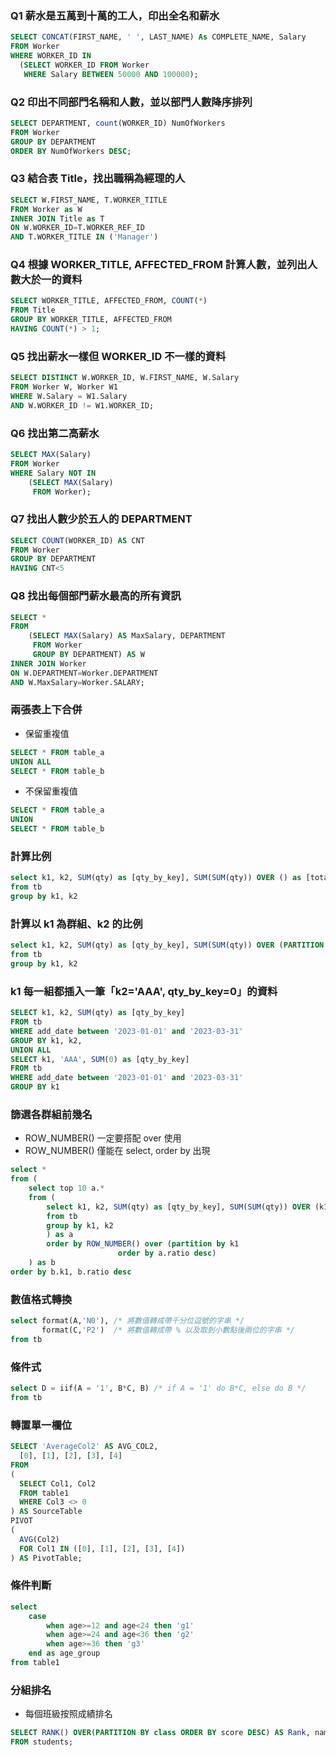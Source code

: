 ### Q1 薪水是五萬到十萬的工人，印出全名和薪水
```sql
SELECT CONCAT(FIRST_NAME, ' ', LAST_NAME) As COMPLETE_NAME, Salary
FROM Worker 
WHERE WORKER_ID IN 
  (SELECT WORKER_ID FROM Worker 
   WHERE Salary BETWEEN 50000 AND 100000);
```
### Q2 印出不同部門名稱和人數，並以部門人數降序排列
```sql
SELECT DEPARTMENT, count(WORKER_ID) NumOfWorkers 
FROM Worker 
GROUP BY DEPARTMENT 
ORDER BY NumOfWorkers DESC;
```
### Q3 結合表 Title，找出職稱為經理的人
```sql
SELECT W.FIRST_NAME, T.WORKER_TITLE
FROM Worker as W
INNER JOIN Title as T
ON W.WORKER_ID=T.WORKER_REF_ID
AND T.WORKER_TITLE IN ('Manager')
```
### Q4 根據 WORKER_TITLE, AFFECTED_FROM 計算人數，並列出人數大於一的資料
```sql
SELECT WORKER_TITLE, AFFECTED_FROM, COUNT(*)
FROM Title
GROUP BY WORKER_TITLE, AFFECTED_FROM
HAVING COUNT(*) > 1;
```
### Q5 找出薪水一樣但 WORKER_ID 不一樣的資料
```sql
SELECT DISTINCT W.WORKER_ID, W.FIRST_NAME, W.Salary 
FROM Worker W, Worker W1 
WHERE W.Salary = W1.Salary 
AND W.WORKER_ID != W1.WORKER_ID;
```
### Q6 找出第二高薪水
```sql
SELECT MAX(Salary)
FROM Worker
WHERE Salary NOT IN 
	(SELECT MAX(Salary)
	 FROM Worker);
```
### Q7 找出人數少於五人的 DEPARTMENT
```sql
SELECT COUNT(WORKER_ID) AS CNT
FROM Worker
GROUP BY DEPARTMENT
HAVING CNT<5
```
### Q8 找出每個部門薪水最高的所有資訊
```sql
SELECT * 
FROM
	(SELECT MAX(Salary) AS MaxSalary, DEPARTMENT
	 FROM Worker
	 GROUP BY DEPARTMENT) AS W
INNER JOIN Worker
ON W.DEPARTMENT=Worker.DEPARTMENT
AND W.MaxSalary=Worker.SALARY;
```
### 兩張表上下合併
* 保留重複值
```sql
SELECT * FROM table_a
UNION ALL
SELECT * FROM table_b
```
* 不保留重複值
```sql
SELECT * FROM table_a
UNION
SELECT * FROM table_b
```
### 計算比例
```sql
select k1, k2, SUM(qty) as [qty_by_key], SUM(SUM(qty)) OVER () as [total_qty], SUM(qty) / SUM(SUM(qty)) OVER () AS [ratio]
from tb
group by k1, k2
```
### 計算以 k1 為群組、k2 的比例
```sql
select k1, k2, SUM(qty) as [qty_by_key], SUM(SUM(qty)) OVER (PARTITION BY k1) as [total_qty], SUM(qty) / SUM(SUM(qty)) OVER (PARTITION BY k1) AS [ratio]
from tb
group by k1, k2
```
### k1 每一組都插入一筆「k2='AAA', qty_by_key=0」的資料
```sql
SELECT k1, k2, SUM(qty) as [qty_by_key]
FROM tb
WHERE add_date between '2023-01-01' and '2023-03-31'
GROUP BY k1, k2,
UNION ALL
SELECT k1, 'AAA', SUM(0) as [qty_by_key]
FROM tb
WHERE add_date between '2023-01-01' and '2023-03-31'
GROUP BY k1
```

### 篩選各群組前幾名
* ROW_NUMBER() 一定要搭配 over 使用
* ROW_NUMBER() 僅能在 select, order by 出現
```sql
select *
from (
	select top 10 a.*
	from (
		select k1, k2, SUM(qty) as [qty_by_key], SUM(SUM(qty)) OVER (k1) as [total_qty], SUM(qty) / SUM(SUM(qty)) OVER (k1) AS [ratio]
		from tb 
		group by k1, k2
		) as a
		order by ROW_NUMBER() over (partition by k1
					    order by a.ratio desc)
	) as b
order by b.k1, b.ratio desc
```
### 數值格式轉換
```sql
select format(A,'N0'), /* 將數值轉成帶千分位逗號的字串 */
       format(C,'P2')  /* 將數值轉成帶 % 以及取到小數點後兩位的字串 */
from tb
```
### 條件式
```sql
select D = iif(A = '1', B*C, B) /* if A = '1' do B*C, else do B */
from tb
```
### 轉置單一欄位
```sql
SELECT 'AverageCol2' AS AVG_COL2,   
  [0], [1], [2], [3], [4]  
FROM  
(
  SELECT Col1, Col2   
  FROM table1
  WHERE Col3 <> 0
) AS SourceTable  
PIVOT  
(  
  AVG(Col2)  
  FOR Col1 IN ([0], [1], [2], [3], [4])  
) AS PivotTable; 
```
### 條件判斷
```sql
select   
    case   
        when age>=12 and age<24 then 'g1'  
        when age>=24 and age<36 then 'g2'  
        when age>=36 then 'g3'  
    end as age_group  
from table1
```
### 分組排名
* 每個班級按照成績排名
```sql
SELECT RANK() OVER(PARTITION BY class ORDER BY score DESC) AS Rank, name, score, class  
FROM students;
```

